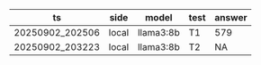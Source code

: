 | ts | side | model | test | answer |
|---|---|---|---|---|
| 20250902_202506 | local | llama3:8b | T1 | 579 |
| 20250902_203223 | local | llama3:8b | T2 | NA | 333 | 5 | 1 |
